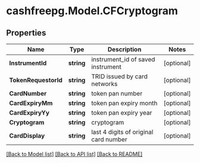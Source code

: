 # cashfreepg.Model.CFCryptogram

## Properties

Name | Type | Description | Notes
------------ | ------------- | ------------- | -------------
**InstrumentId** | **string** | instrument_id of saved instrument | [optional] 
**TokenRequestorId** | **string** | TRID issued by card networks | [optional] 
**CardNumber** | **string** | token pan number | [optional] 
**CardExpiryMm** | **string** | token pan expiry month | [optional] 
**CardExpiryYy** | **string** | token pan expiry year | [optional] 
**Cryptogram** | **string** | cryptogram | [optional] 
**CardDisplay** | **string** | last 4 digits of original card number | [optional] 

[[Back to Model list]](../README.md#documentation-for-models) [[Back to API list]](../README.md#documentation-for-api-endpoints) [[Back to README]](../README.md)

